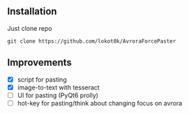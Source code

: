 ## Installation ##
Just clone repo 

`git clone https://github.com/lokot0k/AvroraForcePaster`
## Improvements ##
- [X] script for pasting
- [X] image-to-text with tesseract
- [ ] UI for pasting (PyQt6 prolly)
- [ ] hot-key for pasting/think about changing focus on avrora
